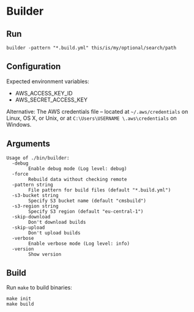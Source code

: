 # Builder

## Run

    builder -pattern "*.build.yml" this/is/my/optional/search/path


## Configuration

Expected environment variables:

* AWS_ACCESS_KEY_ID
* AWS_SECRET_ACCESS_KEY

Alternative: The AWS credentials file – located at `~/.aws/credentials` on
Linux, OS X, or Unix, or at `C:\Users\USERNAME \.aws\credentials` on Windows.

## Arguments

    Usage of ./bin/builder:
      -debug
            Enable debug mode (Log level: debug)
      -force
            Rebuild data without checking remote
      -pattern string
            File pattern for build files (default "*.build.yml")
      -s3-bucket string
            Specify S3 bucket name (default "cmsbuild")
      -s3-region string
            Specify S3 region (default "eu-central-1")
      -skip-download
            Don't download builds
      -skip-upload
            Don't upload builds
      -verbose
            Enable verbose mode (Log level: info)
      -version
            Show version

## Build

Run ``make`` to build binaries:

    make init
    make build
